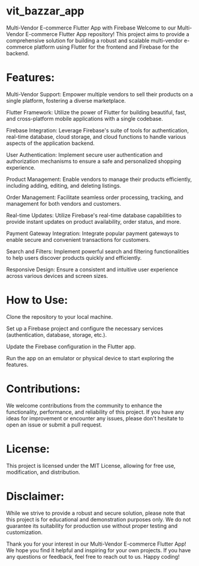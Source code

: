 # vit_bazzar_app

Multi-Vendor E-commerce Flutter App with Firebase
Welcome to our Multi-Vendor E-commerce Flutter App repository! This project aims to provide a comprehensive solution for building a robust and scalable multi-vendor e-commerce platform using Flutter for the frontend and Firebase for the backend.

# Features:
Multi-Vendor Support: Empower multiple vendors to sell their products on a single platform, fostering a diverse marketplace.

Flutter Framework: Utilize the power of Flutter for building beautiful, fast, and cross-platform mobile applications with a single codebase.

Firebase Integration: Leverage Firebase's suite of tools for authentication, real-time database, cloud storage, and cloud functions to handle various aspects of the application backend.

User Authentication: Implement secure user authentication and authorization mechanisms to ensure a safe and personalized shopping experience.

Product Management: Enable vendors to manage their products efficiently, including adding, editing, and deleting listings.

Order Management: Facilitate seamless order processing, tracking, and management for both vendors and customers.

Real-time Updates: Utilize Firebase's real-time database capabilities to provide instant updates on product availability, order status, and more.

Payment Gateway Integration: Integrate popular payment gateways to enable secure and convenient transactions for customers.

Search and Filters: Implement powerful search and filtering functionalities to help users discover products quickly and efficiently.

Responsive Design: Ensure a consistent and intuitive user experience across various devices and screen sizes.

# How to Use:
Clone the repository to your local machine.

Set up a Firebase project and configure the necessary services (authentication, database, storage, etc.).

Update the Firebase configuration in the Flutter app.

Run the app on an emulator or physical device to start exploring the features.

# Contributions:
We welcome contributions from the community to enhance the functionality, performance, and reliability of this project. If you have any ideas for improvement or encounter any issues, please don't hesitate to open an issue or submit a pull request.

# License:
This project is licensed under the MIT License, allowing for free use, modification, and distribution.

# Disclaimer:
While we strive to provide a robust and secure solution, please note that this project is for educational and demonstration purposes only. We do not guarantee its suitability for production use without proper testing and customization.

Thank you for your interest in our Multi-Vendor E-commerce Flutter App! We hope you find it helpful and inspiring for your own projects. If you have any questions or feedback, feel free to reach out to us. Happy coding!

